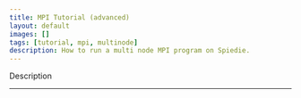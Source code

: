 ```yaml
---
title: MPI Tutorial (advanced)
layout: default 
images: [] 
tags: [tutorial, mpi, multinode]
description: How to run a multi node MPI program on Spiedie.
--- 
```


Description 



***